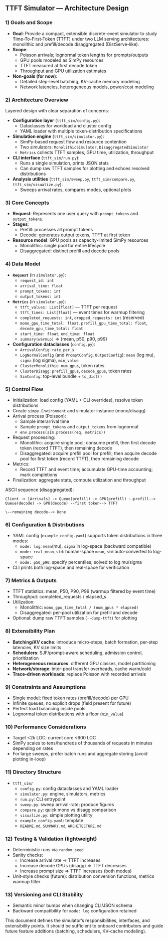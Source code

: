 ## TTFT Simulator — Architecture Design

### 1) Goals and Scope
- **Goal**: Provide a compact, extensible discrete-event simulator to study Time-To-First-Token (TTFT) under two LLM serving architectures: monolithic and prefill/decode disaggregated (DistServe-like).
- **Scope**:
  - Poisson arrivals; lognormal token lengths for prompts/outputs
  - GPU pools modeled as SimPy resources
  - TTFT measured at first decode token
  - Throughput and GPU utilization estimates
- **Non-goals (for now)**:
  - Detailed step-level batching, KV-cache memory modeling
  - Network latencies, heterogeneous models, power/cost modeling

### 2) Architecture Overview
Layered design with clear separation of concerns:
- **Configuration layer** (`ttft_sim/config.py`):
  - Dataclasses for workload and cluster config
  - YAML loader with multiple token-distribution specifications
- **Simulation engine** (`ttft_sim/simulator.py`):
  - SimPy-based request flow and resource contention
  - Two simulators: `MonolithicSimulator`, `DisaggregatedSimulator`
  - `Metrics` collects TTFT samples, GPU time, utilization, throughput
- **CLI interface** (`ttft_sim/run.py`):
  - Runs a single simulation, prints JSON stats
  - Can dump raw TTFT samples for plotting and echoes resolved distributions
- **Analysis utilities** (`ttft_sim/sweep.py`, `ttft_sim/compare.py`, `ttft_sim/visualize.py`):
  - Sweeps arrival rates, compares modes, optional plots

### 3) Core Concepts
- **Request**: Represents one user query with `prompt_tokens` and `output_tokens`.
- **Stages**:
  - Prefill: processes all prompt tokens
  - Decode: generates output tokens, TTFT at first token
- **Resource model**: GPU pools as capacity-limited SimPy resources
  - Monolithic: single pool for entire lifecycle
  - Disaggregated: distinct prefill and decode pools

### 4) Data Model
- **`Request`** (in `simulator.py`):
  - `request_id: int`
  - `arrival_time: float`
  - `prompt_tokens: int`
  - `output_tokens: int`
- **`Metrics`** (in `simulator.py`):
  - `ttft_values: List[float]` — TTFT per request
  - `ttft_times: List[float]` — event times for warmup filtering
  - `completed_requests: int`, `dropped_requests: int` (reserved)
  - `mono_gpu_time_total: float`, `prefill_gpu_time_total: float`, `decode_gpu_time_total: float`
  - `start_time: float`, `end_time: float`
  - `summary(warmup)` ⇒ {mean, p50, p90, p99}
- **Configuration dataclasses** (`config.py`):
  - `ArrivalConfig`: `rate_per_s`
  - `LogNormalConfig` (and `PromptConfig`, `OutputConfig`): `mean` (log mu), `sigma` (log sigma), `min_value`
  - `ClusterMonolithic`: `num_gpus`, token rates
  - `ClusterDisagg`: `prefill_gpus`, `decode_gpus`, token rates
  - `SimConfig`: top-level bundle + `to_dict()`

### 5) Control Flow
- Initialization: load config (YAML + CLI overrides), resolve token distributions
- Create `simpy.Environment` and simulator instance (mono/disagg)
- Arrival process (Poisson):
  - Sample interarrival time
  - Sample `prompt_tokens` and `output_tokens` from lognormal
  - `env.process(sim.process(req, metrics))`
- Request processing:
  - Monolithic: acquire single pool; consume prefill, then first decode token (record TTFT), then remaining decode
  - Disaggregated: acquire prefill pool for prefill; then acquire decode pool for first token (record TTFT), then remaining decode
- Metrics:
  - Record TTFT and event time; accumulate GPU-time accounting; mark completions
- Finalization: aggregate stats, compute utilization and throughput

ASCII sequence (disaggregated):
```
Client -> [Arrivals] -> Queue(prefill) -> GPU(prefill) --prefill--> Queue(decode) -> GPU(decode) --first token--> TTFT
                                                                                           \--remaining decode--> Done
```

### 6) Configuration & Distributions
- YAML config (`example_config.yaml`) supports token distributions in three modes:
  - `mode: log`: `mean`(mu), `sigma` in log-space (backward compatible)
  - `mode: real_mean_std`: human-space `mean`, `std` auto-converted to log-space
  - `mode: p50_p90`: specify percentiles; solved to log mu/sigma
- CLI prints both log-space and real-space for verification

### 7) Metrics & Outputs
- TTFT statistics: mean, P50, P90, P99 (warmup filtered by event time)
- Throughput: completed_requests / elapsed_s
- Utilization:
  - Monolithic: `mono_gpu_time_total / (num_gpus * elapsed)`
  - Disaggregated: per-pool utilization for prefill and decode
- Optional: dump raw TTFT samples (`--dump-ttft`) for plotting

### 8) Extensibility Plan
- **Batching/KV cache**: introduce micro-steps, batch formation, per-step latencies, KV size limits
- **Schedulers**: SJF/prompt-aware scheduling, admission control, prioritization
- **Heterogeneous resources**: different GPU classes, model partitioning
- **Network/storage**: inter-pool transfer overheads, cache warm/cold
- **Trace-driven workloads**: replace Poisson with recorded arrivals

### 9) Constraints and Assumptions
- Single model; fixed token rates (prefill/decode) per GPU
- Infinite queues; no explicit drops (field present for future)
- Perfect load balancing inside pools
- Lognormal token distributions with a floor (`min_value`)

### 10) Performance Considerations
- Target <2k LOC; current core <600 LOC
- SimPy scales to tens/hundreds of thousands of requests in minutes depending on rates
- For large sweeps, prefer batch runs and aggregate storing (avoid plotting in-loop)

### 11) Directory Structure
- `ttft_sim/`
  - `config.py`: config dataclasses and YAML loader
  - `simulator.py`: engine, simulators, metrics
  - `run.py`: CLI entrypoint
  - `sweep.py`: sweep arrival-rate; produce figures
  - `compare.py`: quick mono vs disagg comparison
  - `visualize.py`: simple plotting utility
  - `example_config.yaml`: template
  - `README.md`, `SUMMARY.md`, `ARCHITECTURE.md`

### 12) Testing & Validation (lightweight)
- Deterministic runs via `random_seed`
- Sanity checks:
  - Increase arrival rate ⇒ TTFT increases
  - Increase decode GPUs (disagg) ⇒ TTFT decreases
  - Increase prompt size ⇒ TTFT increases (both modes)
- Unit-style checks (future): distribution conversion functions, metrics warmup filter

### 13) Versioning and CLI Stability
- Semantic minor bumps when changing CLI/JSON schema
- Backward compatibility for `mode: log` configuration retained

This document defines the simulator’s responsibilities, interfaces, and extensibility points. It should be sufficient to onboard contributors and guide future feature additions (batching, schedulers, KV-cache modeling).
